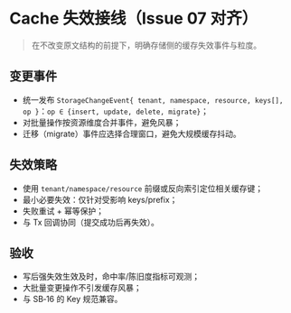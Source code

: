 # Cache 失效接线（Issue 07 对齐）

> 在不改变原文结构的前提下，明确存储侧的缓存失效事件与粒度。

## 变更事件

- 统一发布 `StorageChangeEvent{ tenant, namespace, resource, keys[], op }`：`op ∈ {insert, update, delete, migrate}`；
- 对批量操作按资源维度合并事件，避免风暴；
- 迁移（migrate）事件应选择合理窗口，避免大规模缓存抖动。

## 失效策略

- 使用 `tenant/namespace/resource` 前缀或反向索引定位相关缓存键；
- 最小必要失效：仅针对受影响 keys/prefix；
- 失败重试 + 幂等保护；
- 与 Tx 回调协同（提交成功后再失效）。

## 验收

- 写后强失效生效及时，命中率/陈旧度指标可观测；
- 大批量变更操作不引发缓存风暴；
- 与 SB‑16 的 Key 规范兼容。
